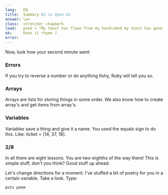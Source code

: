 ```yaml
---
lang:   EN
title:  Summary #2 is Upon Us
answer: \w+
class:  stretcher chapmark
load:   poem = "My toast has flown from my hand\nAnd my toast has gone to the moon.\nBut when I saw it on television,\nPlanting our flag on Halley's comet,\nMore still did I want to eat it.\n"
ok:     Does it rhyme ?
error:  
---
```


Now, look how your second minute went:

### Errors
If you try to reverse a number or do anything fishy, Ruby will tell you so.

### Arrays
Arrays are lists for storing things in some order.
We also know how to create array's and get items from array's.

### Variables
Variables save a thing and give it a name. You used the equals sign to do this. Like:
ticket = [14, 37, 18].

### 2/8
In all there are eight lessons. You are two-eighths of the way there! This is simple stuff,
don't you think? Good stuff up ahead.

Let's change directions for a moment. I've stuffed a bit of poetry for you in a certain variable.
Take a look. Type:

    puts poem
